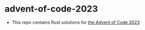 # advent-of-code-2023
- This repo contains Rust solutions for [the Advent of Code 2023](https://adventofcode.com/2023)
